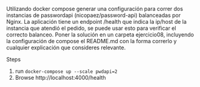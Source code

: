 Utilizando docker compose generar una configuración para correr dos instancias de passwordapi (nicopaez/password-api) balanceadas por Nginx.
La aplicación tiene un endpoint /health que indica la ip/host de la instancia que atendió el pedido, se puede usar esto para verificar el correcto balanceo.
Poner la solución en un carpeta ejercicio08, incluyendo
la configuración de compose
el README.md con la forma correrlo y cualquier explicación que consideres relevante.

Steps

1) run ``docker-compose up --scale pwdapi=2``
2) Browse http://localhost:4000/health
